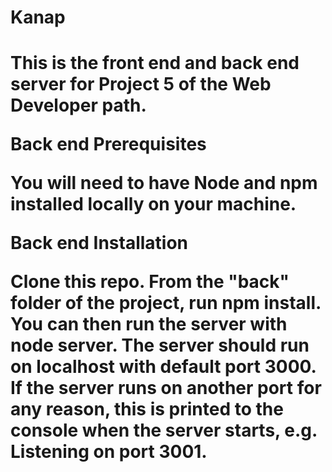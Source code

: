 <h1>Kanap<h1>
This is the front end and back end server for Project 5 of the Web Developer path.

Back end Prerequisites

You will need to have Node and npm installed locally on your machine.

Back end Installation

Clone this repo. From the "back" folder of the project, run npm install. You can then run the server with node server. The server should run on localhost with default port 3000. If the server runs on another port for any reason, this is printed to the console when the server starts, e.g. Listening on port 3001.